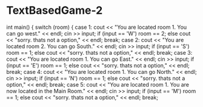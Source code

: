 # TextBasedGame-2
 int main() {
	switch (room) {
	case 1:
		cout << "You are located room 1. You can go west." << endl;
		cin >> input;
		if (input == 'W')
			room == 2;
		else
			cout << "sorry. thats not a option," << endl;
		break;
	case 2:
		cout << "You are located room 2. You can go South." << endl;
		cin >> input;
		if (input == 'S')
			room == 1;
		else
			cout << "sorry. thats not a option," << endl;
		break;
	case 3:
		cout << "You are located room 1. You can go East." << endl;
		cin >> input;
		if (input == 'E')
			room == 1;
		else
			cout << "sorry. thats not a option," << endl;
		break;
	case 4:
		cout << "You are located room 1. You can go North." << endl;
		cin >> input;
		if (input == 'N')
			room == 1;
		else
			cout << "sorry. thats not a option," << endl;
		break;
	case 5:
		cout << "You are located room 1. You are now located in the Main Room." << endl;
		cin >> input;
		if (input == 'M')
			room == 1;
		else
			cout << "sorry. thats not a option," << endl;
		break;

